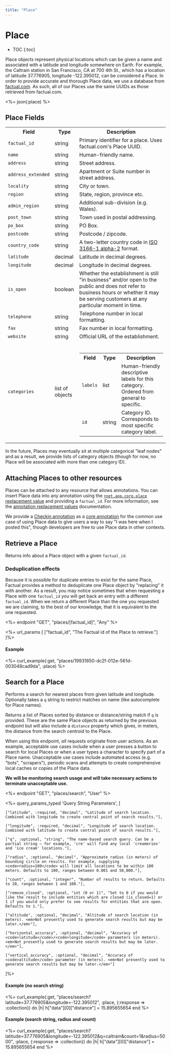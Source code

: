 ```yaml
---
title: "Place"
---
```


# Place

* TOC
{:toc}

Place objects represent physical locations which can be given a name and associated with a latitude and longitude somewhere on Earth. For example, the Caltrain station in San Francisco, CA at 700 4th St., which has a location of latitude 37.776905, longitude -122.395012, can be considered a Place. In order to provide accurate and thorough Place data, we use a database from [factual.com](http://factual.com/). As such, all of our Places use the same UUIDs as those retrieved from factual.com.

<%= json(:place) %>

## Place Fields

<table class='table table-striped'>
    <tr>
        <th>Field</th>
        <th>Type</th>
        <th>Description</th>
    </tr>
    <tr>
        <td><code>factual_id</code></td>
        <td>string</td>
        <td>Primary identifier for a place. Uses factual.com's Place UUID.</td>
    </tr>
    <tr>
        <td><code>name</code></td>
        <td>string</td>
        <td>Human-friendly name.</td>
    </tr>
    <tr>
        <td><code>address</code></td>
        <td>string</td>
        <td>Street address.</td>
    </tr>
    <tr>
        <td><code>address_extended</code></td>
        <td>string</td>
        <td>Apartment or Suite number in street address.</td>
    </tr>
    <tr>
        <td><code>locality</code></td>
        <td>string</td>
        <td>City or town.</td>
    </tr>
    <tr>
        <td><code>region</code></td>
        <td>string</td>
        <td>State, region, province etc.</td>
    </tr>
    <tr>
        <td><code>admin_region</code></td>
        <td>string</td>
        <td>Additional sub-division (e.g. Wales).</td>
    </tr>
    <tr>
        <td><code>post_town</code></td>
        <td>string</td>
        <td>Town used in postal addressing.</td>
    </tr>
    <tr>
        <td><code>po_box</code></td>
        <td>string</td>
        <td>PO Box.</td>
    </tr>
    <tr>
        <td><code>postcode</code></td>
        <td>string</td>
        <td>Postcode / zipcode.</td>
    </tr>
    <tr>
        <td><code>country_code</code></td>
        <td>string</td>
        <td>A two-letter country code in <a href="http://en.wikipedia.org/wiki/ISO_3166-1_alpha-2">ISO 3166-1 alpha-2</a> format.</td>
    </tr>
    <tr>
        <td><code>latitude</code></td>
        <td>decimal</td>
        <td>Latitude in decimal degrees.</td>
    </tr>
    <tr>
        <td><code>longitude</code></td>
        <td>decimal</td>
        <td>Longitude in decimal degrees.</td>
    </tr>
    <tr>
        <td><code>is_open</code></td>
        <td>boolean</td>
        <td>Whether the establishment is still "in business" and/or open to the public and does not refer to business hours or whether it may be serving customers at any particular moment in time.</td>
    </tr>
    <tr>
        <td><code>telephone</code></td>
        <td>string</td>
        <td>Telephone number in local formatting.</td>
    </tr>
    <tr>
        <td><code>fax</code></td>
        <td>string</td>
        <td>Fax number in local formatting.</td>
    </tr>
    <tr>
        <td><code>website</code></td>
        <td>string</td>
        <td>Official URL of the establishment.</td>
    </tr>
    <tr>
        <td><code>categories</code></td>
        <td>list of objects</td>
        <td>
            <br>
            <table>
                <tr>
                    <th>Field</th>
                    <th>Type</th>
                    <th>Description</th>
                </tr>
                <tr>
                    <td><code>labels</code></td>
                    <td>list</td>
                    <td>Human-friendly descriptive labels for this category. Ordered from general to specific.</td>
                </tr>
                <tr>
                    <td><code>id</code></td>
                    <td>string</td>
                    <td>Category ID. Corresponds to most specific category label.</td>
                </tr>
            </table>
        </td>
    </tr>
</table>

In the future, Places may eventually sit at multiple categorical "leaf nodes" and as a result, we provide lists of category objects (though for now, no Place will be associated with more than one category ID).

## Attaching Places to other resources

Places can be attached to any resource that allows annotations. You can insert Place data into any annotation using the [`+net.app.core.place` replacement value](https://github.com/appdotnet/object-metadata/blob/master/annotation-replacement-values/+net.app.core.place.md) and providing a `factual_id`. For more information, see the [annotation replacement values](/reference/meta/annotations/#annotation-replacement-values) documentation.

We provide a [Checkin annotation](https://github.com/appdotnet/object-metadata/blob/master/annotations/net.app.core.checkin.md) as a [core annotation](/reference/meta/annotations/#core-annotations) for the common use case of using Place data to give users a way to say "I was here when I posted this", though developers are free to use Place data in other contexts.

## Retrieve a Place

Returns info about a Place object with a given `factual_id`.

### Deduplication effects

Because it is possible for duplicate entries to exist for the same Place, Factual provides a method to deduplicate one Place object by "replacing" it with another. As a result, you may notice sometimes that when requesting a Place with one `factual_id` you will get back an entry with a different `factual_id`. When we return a different Place than the one you requested we are claiming, to the best of our knowledge, that it is equivalent to the one requested.

<%= endpoint "GET", "places/[factual_id]", "Any" %>

<%= url_params [
    ["factual_id", "The Factual id of the Place to retrieve."]
]%>

#### Example

<%= curl_example(:get, "places/19931850-dc2f-012e-561d-003048cad9da", :place) %>

## Search for a Place

Performs a search for nearest places from given latitude and longitude. Optionally takes a `q` string to restrict matches on name (like autocomplete for Place names).

Returns a list of Places sorted by distance or distance/string match if `q` is provided. These are the same Place objects as returned by the previous endpoint but will also include a `distance` property which gives, in meters, the distance from the search centroid to the Place.

<div class="alert alert-error alert-block">
<p>When using this endpoint, <em>all</em> requests originate from user actions. As an example, acceptable use cases include when a user presses a button to search for local Places or when a user types a character to specify part of a Place name. Unacceptable use cases include automated access (e.g. "bots", "scrapers"), periodic scans and attempts to create comprehensive local caches or copies of the Place data.</p>

<p><strong>We will be monitoring search usage and will take necessary actions to terminate unacceptable use.</strong></p>
</div>

<%= endpoint "GET", "places/search", "User" %>

<%= query_params_typed 'Query String Parameters', [

    ["latitude", :required, "decimal", "Latitude of search location. Combined with longitude to create central point of search results."],

    ["longitude", :required, "decimal", "Longitude of search location. Combined with latitude to create central point of search results."],

    ["q", :optional, "string", "The name-based search query. Can be a partial string — for example, 'cre' will find any local 'creameries' and 'ice cream' locations."],

    ["radius", :optional, "decimal", "Approximate radius (in meters) of bounding circle on results. For example, supplying <code>radius=100</code> will limit all locations to be within 100 meters. Defaults to 100, ranges between 0.001 and 50,000."],

    ["count", :optional, "integer", "Number of results to return. Defaults to 20, ranges between 1 and 100."],

    ["remove_closed", :optional, "int (0 or 1)", "Set to 0 if you would like the result to include entities which are closed (is_closed=1) or 1 if you would only prefer to see results for entities that are open. Defaults to 1."],

    ["altitude", :optional, "decimal", "Altitude of search location (in meters). <em>Not presently used to generate search results but may be later.</em>"],

    ["horizontal_accuracy", :optional, "decimal", "Accuracy of <code>latitude</code>/<code>longitude</code> parameters (in meters). <em>Not presently used to generate search results but may be later.</em>"],

    ["vertical_accuracy", :optional, "decimal", "Accuracy of <code>altitude</code> parameter (in meters). <em>Not presently used to generate search results but may be later.</em>"]

]%>

#### Example (no search string)


<%= curl_example(:get, "places/search?latitude=37.776905&longitude=-122.395012", :place, {:response => :collection}) do |h|
    h["data"][0]["distance"] = 15.895655654
end %>

#### Example (search string, radius and count)

<%= curl_example(:get, "places/search?latitude=37.776905&longitude=-122.395012&q=caltrain&count=1&radius=5000", :place, {:response => :collection}) do |h|
    h["data"][0]["distance"] = 15.895655654
end %>
